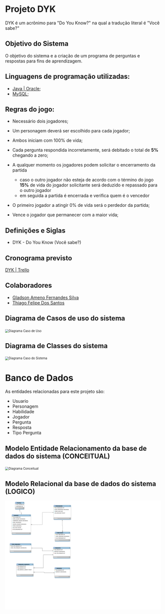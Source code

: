 # Projeto DYK

DYK é um acrônimo para "Do You Know?" na qual a tradução literal é "Você sabe?"

## Objetivo do Sistema

O objetivo do sistema e a criação de um programa de perguntas e respostas  para fins de aprendizagem.

## Linguagens de programação utilizadas:

- [Java | Oracle](https://www.java.com/pt-BR/);
- [MySQL](https://www.mysql.com/);

## Regras do jogo:

- Necessário dois jogadores;

- Um personagem deverá ser escolhido para cada jogador; 
- Ambos iniciam com 100% de vida;
- Cada pergunta respondida incorretamente, será debitado o total de **5%** chegando a zero;
- A qualquer momento os jogadores podem solicitar o encerramento da partida
  - caso o outro jogador não esteja de acordo com o término do jogo **15%** de vida do jogador solicitante será deduzido e repassado para o outro jogador
  - em seguida a partida é encerrada e verifica quem é o vencedor
- O primeiro jogador a atingir 0% de vida será o perdedor da partida;
- Vence o jogador que permanecer com a maior vida;

## Definições e Siglas

- DYK - Do You Know (Você sabe?)

## Cronograma previsto

[DYK | Trello](https://trello.com/b/kNEBRsV9/dyk)

## Colaboradores

- [Gladson Ameno Fernandes Silva](https://github.com/GladsonAmeno)
- [Thiago Felipe Dos Santos](https://github.com/thiagonfss)

## Diagrama de Casos de uso do sistema

<img src=".\Imagens\Diagrama-de-caso-de-uso-DYK.png" alt="Diagrama Caso de Uso" style="zoom:70%;" />

## Diagrama de Classes do sistema
<img src=".\Imagens\Diagrama-de-Classes.png" alt="Diagrama Caso do Sistema" style="zoom:70%;" />

# Banco de Dados
As entidades relacionadas para este projeto são:
- Usuario
- Personagem
- Habilidade
- Jogador
- Pergunta
- Resposta
- Tipo Pergunta

## Modelo Entidade Relacionamento da base de dados do sistema (CONCEITUAL)

<img src=".\Imagens\DIAGRAMA-CONCEITUAL-DYK.png" alt="Diagrama Conceitual" style="zoom:70%;" />

## Modelo Relacional da base de dados do sistema (LOGICO)

<img src=".\Imagens\DER DYK.svg" alt="Modelo Logico Banco de Dados" style="zoom:70%;" />

